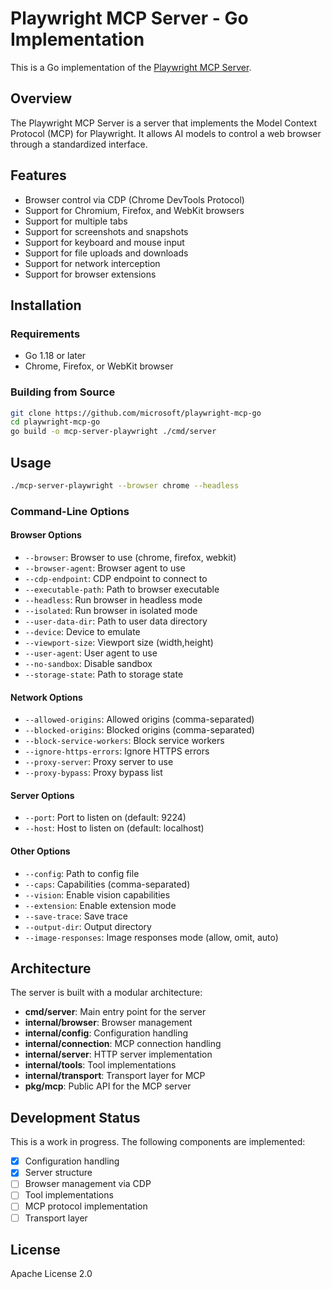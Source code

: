 # Playwright MCP Server - Go Implementation

This is a Go implementation of the [Playwright MCP Server](https://github.com/microsoft/playwright-mcp).

## Overview

The Playwright MCP Server is a server that implements the Model Context Protocol (MCP) for Playwright. It allows AI models to control a web browser through a standardized interface.

## Features

- Browser control via CDP (Chrome DevTools Protocol)
- Support for Chromium, Firefox, and WebKit browsers
- Support for multiple tabs
- Support for screenshots and snapshots
- Support for keyboard and mouse input
- Support for file uploads and downloads
- Support for network interception
- Support for browser extensions

## Installation

### Requirements

- Go 1.18 or later
- Chrome, Firefox, or WebKit browser

### Building from Source

```bash
git clone https://github.com/microsoft/playwright-mcp-go
cd playwright-mcp-go
go build -o mcp-server-playwright ./cmd/server
```

## Usage

```bash
./mcp-server-playwright --browser chrome --headless
```

### Command-Line Options

#### Browser Options

- `--browser`: Browser to use (chrome, firefox, webkit)
- `--browser-agent`: Browser agent to use
- `--cdp-endpoint`: CDP endpoint to connect to
- `--executable-path`: Path to browser executable
- `--headless`: Run browser in headless mode
- `--isolated`: Run browser in isolated mode
- `--user-data-dir`: Path to user data directory
- `--device`: Device to emulate
- `--viewport-size`: Viewport size (width,height)
- `--user-agent`: User agent to use
- `--no-sandbox`: Disable sandbox
- `--storage-state`: Path to storage state

#### Network Options

- `--allowed-origins`: Allowed origins (comma-separated)
- `--blocked-origins`: Blocked origins (comma-separated)
- `--block-service-workers`: Block service workers
- `--ignore-https-errors`: Ignore HTTPS errors
- `--proxy-server`: Proxy server to use
- `--proxy-bypass`: Proxy bypass list

#### Server Options

- `--port`: Port to listen on (default: 9224)
- `--host`: Host to listen on (default: localhost)

#### Other Options

- `--config`: Path to config file
- `--caps`: Capabilities (comma-separated)
- `--vision`: Enable vision capabilities
- `--extension`: Enable extension mode
- `--save-trace`: Save trace
- `--output-dir`: Output directory
- `--image-responses`: Image responses mode (allow, omit, auto)

## Architecture

The server is built with a modular architecture:

- **cmd/server**: Main entry point for the server
- **internal/browser**: Browser management
- **internal/config**: Configuration handling
- **internal/connection**: MCP connection handling
- **internal/server**: HTTP server implementation
- **internal/tools**: Tool implementations
- **internal/transport**: Transport layer for MCP
- **pkg/mcp**: Public API for the MCP server

## Development Status

This is a work in progress. The following components are implemented:

- [x] Configuration handling
- [x] Server structure
- [ ] Browser management via CDP
- [ ] Tool implementations
- [ ] MCP protocol implementation
- [ ] Transport layer

## License

Apache License 2.0 